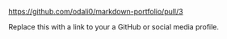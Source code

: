 https://github.com/odali0/markdown-portfolio/pull/3

Replace this with a link to your a GitHub or social media profile.
